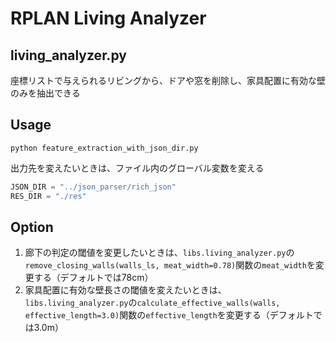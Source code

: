 # RPLAN Living Analyzer

## living_analyzer.py
座標リストで与えられるリビングから、ドアや窓を削除し、家具配置に有効な壁のみを抽出できる

## Usage
```
python feature_extraction_with_json_dir.py
```

出力先を変えたいときは、ファイル内のグローバル変数を変える
```python
JSON_DIR = "../json_parser/rich_json"
RES_DIR = "./res"
```

## Option
1. 廊下の判定の閾値を変更したいときは、`libs.living_analyzer.py`の`remove_closing_walls(walls_ls, meat_width=0.78)`関数の`meat_width`を変更する（デフォルトでは78cm）
1. 家具配置に有効な壁長さの閾値を変えたいときは、`libs.living_analyzer.py`の`calculate_effective_walls(walls, effective_length=3.0)`関数の`effective_length`を変更する（デフォルトでは3.0m）
